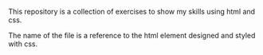 This repository is a collection of exercises to show my skills using html and css.

The name of the file is a reference to the html element designed and styled with css.
